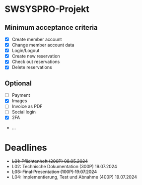 # SWSYSPRO-Projekt

## Minimum acceptance criteria

- [x] Create member account
- [x] Change member account data
- [x] Login/Logout
- [x] Create new reservation
- [x] Check out reservations
- [x] Delete reservations

## Optional
- [ ] Payment
- [x] Images
- [ ] Invoice as PDF
- [ ] Social login
- [x] 2FA
- ...

# Deadlines
- ~~L01: Pflichtenheft (200P) 08.05.2024~~
- L02: Technische Dokumentation (300P) 19.07.2024
- ~~L03: Final Presentation (100P) 19.07.2024~~
- L04: Implementierung, Test und Abnahme (400P) 19.07.2024

